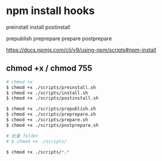 # npm install hooks

preinstall
install
postinstall

prepublish
preprepare
prepare
postprepare

https://docs.npmjs.com/cli/v9/using-npm/scripts#npm-install


## chmod +x / chmod 755

```sh
# chmod +x
$ chmod +x ./scripts/preinstall.sh
$ chmod +x ./scripts/install.sh
$ chmod +x ./scripts/postinstall.sh

$ chmod +x ./scripts/prepublish.sh
$ chmod +x ./scripts/preprepare.sh
$ chmod +x ./scripts/prepare.sh
$ chmod +x ./scripts/postprepare.sh

# 批量 folder
# $ chmod +x ./scripts/

$ chmod +x ./scripts/*.*

```